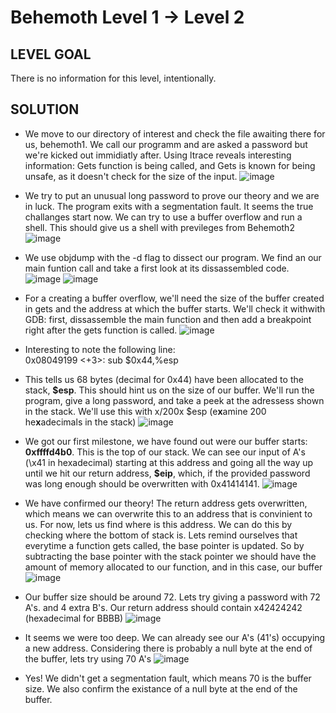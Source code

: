 # Behemoth Level 1 → Level 2

## LEVEL GOAL

There is no information for this level, intentionally.

## SOLUTION

- We move to our directory of interest and check the file awaiting there for us, behemoth1. We call our programm and are asked a password but we're kicked out immidiatly after. Using ltrace reveals interesting information: Gets function is being called, and Gets is known for being unsafe, as it doesn't check for the size of the input. 
 ![image](https://user-images.githubusercontent.com/44790709/202533352-6865387a-4cea-447f-84d8-d86e95770fdc.png)
 
 - We try to put an unusual long password to prove our theory and we are in luck. The program exits with a segmentation fault. It seems the true challanges start now. We can try to use a buffer overflow and run a shell. This should give us a shell with previleges from Behemoth2
  ![image](https://user-images.githubusercontent.com/44790709/202533720-5e9d1090-beb1-4eb5-afa1-e91dbc7cd1ef.png)

- We use objdump with the -d flag to dissect our program. We find an our main funtion call and take a first look at its dissassembled code.
 ![image](https://user-images.githubusercontent.com/44790709/202535133-1b0f872c-3913-41a0-8d73-ae9669cf4946.png)
 ![image](https://user-images.githubusercontent.com/44790709/202535189-ad2ca038-ddcd-44ed-96a2-215f48d328ab.png)

- For a creating a buffer overflow, we'll need the size of the buffer created in gets and the address at which the buffer starts. We'll check it withwith GDB: first, dissassemble the main function and then add a breakpoint right after the gets function is called.
 ![image](https://user-images.githubusercontent.com/44790709/202536210-5f0714db-9155-44ef-85c9-3cffb65d7f1f.png)
  
- Interesting to note the following line:  
0x08049199 <+3>:     sub    $0x44,%esp 
- This tells us 68 bytes (decimal for 0x44) have been allocated to the stack, **$esp**. This should hint us on the size of our buffer. We'll run the program, give a long password, and take a peek at the adressess shown in the stack. We'll use this with x/200x $esp (e**x**amine 200 he**x**adecimals in the stack)
 ![image](https://user-images.githubusercontent.com/44790709/202536800-2c420bcf-7137-4951-832d-8e0ffe95864d.png)
 
- We got our first milestone, we have found out were our buffer starts: **0xffffd4b0**. This is the top of our stack. We can see our input of A's (\x41 in hexadecimal) starting at this address and going all the way up until we hit our return address, **$eip**, which, if the provided password was long enough should be overwritten with 0x41414141.
 ![image](https://user-images.githubusercontent.com/44790709/202538759-5dcd9d0f-51f5-409f-b9d5-8c1bf88a2b16.png)

- We have confirmed our theory! The return address gets overwritten, which means we can overwrite this to an address that is convinient to us. For now, lets us find where is this address. We can do this by checking where the bottom of stack is. Lets remind ourselves that everytime a function gets called, the base pointer is updated. So by subtracting the base pointer with the stack pointer we should have the amount of memory allocated to our function, and in this case, our buffer
 ![image](https://user-images.githubusercontent.com/44790709/202540593-31b78723-bc4b-443d-ad98-9a431045bf8f.png)

- Our buffer size should be around 72. Lets try giving a password with 72 A's. and 4 extra B's. Our return address should contain x42424242 (hexadecimal for BBBB)
![image](https://user-images.githubusercontent.com/44790709/202545372-b98ecfbe-e813-4f9a-937c-65cbea748530.png)

- It seems we were too deep. We can already see our A's (41's) occupying a new address. Considering there is probably a null byte at the end of the buffer, lets try using 70 A's
 ![image](https://user-images.githubusercontent.com/44790709/202545573-2b46c291-c9d6-4676-b604-bb0106de278c.png)
 
 - Yes! We didn't get a segmentation fault, which means 70 is the buffer size. We also confirm the existance of a null byte at the end of the buffer. 


  
 


